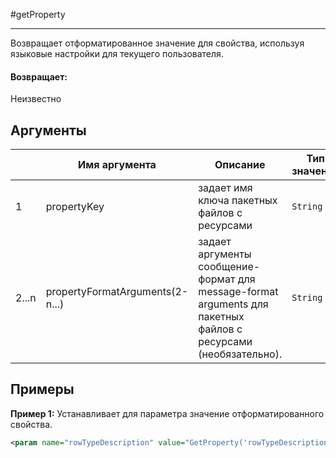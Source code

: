 #getProperty

---

Возвращает отформатированное значение для свойства, используя языковые настройки для текущего пользователя.

#### Возвращает:

Неизвестно

## Аргументы

|  | Имя аргумента | Описание | Тип значения |
| --- | --- | --- | --- |
| 1 | propertyKey | задает имя ключа пакетных файлов с ресурсами | `String` |
| 2...n | propertyFormatArguments(2-n...) | задает аргументы сообщение-формат для message-format arguments для пакетных файлов с ресурсами (необязательно). | `String` |

## Примеры

**Пример 1:** Устанавливает для параметра значение отформатированного свойства.
```xml
<param name="rowTypeDescription" value="GetProperty('rowTypeDescription.account.txt')" />
```

